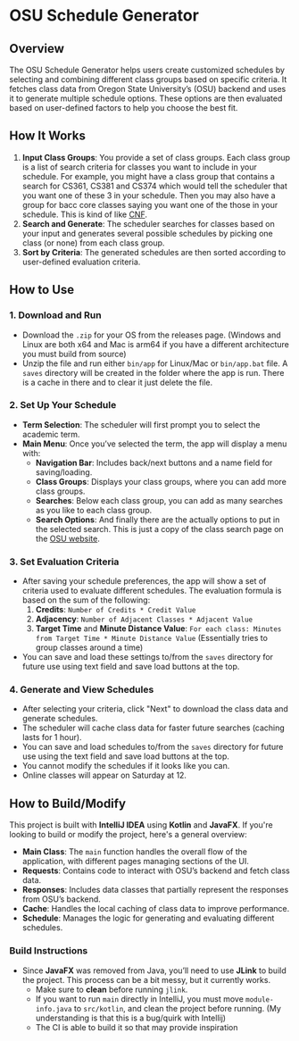 # OSU Schedule Generator

## Overview

The OSU Schedule Generator helps users create customized schedules by selecting and combining different class groups based on specific criteria. It fetches class data from Oregon State University’s (OSU) backend and uses it to generate multiple schedule options. These options are then evaluated based on user-defined factors to help you choose the best fit.

## How It Works

1. **Input Class Groups**: You provide a set of class groups. Each class group is a list of search criteria for classes you want to include in your schedule. For example, you might have a class group that contains a search for CS361, CS381 and CS374 which would tell the scheduler that you want one of these 3 in your schedule. Then you may also have a group for bacc core classes saying you want one of the those in your schedule. This is kind of like [CNF](https://en.wikipedia.org/wiki/Conjunctive_normal_form).
2. **Search and Generate**: The scheduler searches for classes based on your input and generates several possible schedules by picking one class (or none) from each class group.
3. **Sort by Criteria**: The generated schedules are then sorted according to user-defined evaluation criteria.

## How to Use

### 1. Download and Run

- Download the `.zip` for your OS from the releases page. (Windows and Linux are both x64 and Mac is arm64 if you have a different architecture you must build from source)
- Unzip the file and run either `bin/app` for Linux/Mac or `bin/app.bat` file. A `saves` directory will be created in the folder where the app is run. There is a cache in there and to clear it just delete the file.

### 2. Set Up Your Schedule

- **Term Selection**: The scheduler will first prompt you to select the academic term.
- **Main Menu**: Once you’ve selected the term, the app will display a menu with:
   - **Navigation Bar**: Includes back/next buttons and a name field for saving/loading.
   - **Class Groups**: Displays your class groups, where you can add more class groups.
   - **Searches**: Below each class group, you can add as many searches as you like to each class group.
   - **Search Options**: And finally there are the actually options to put in the selected search. This is just a copy of the class search page on the [OSU website](https://prodapps.isadm.oregonstate.edu/StudentRegistrationSsb/ssb/registration).

### 3. Set Evaluation Criteria

- After saving your schedule preferences, the app will show a set of criteria used to evaluate different schedules. The evaluation formula is based on the sum of the following:
   1. **Credits**: `Number of Credits * Credit Value`
   2. **Adjacency**: `Number of Adjacent Classes * Adjacent Value`
   3. **Target Time** and **Minute Distance Value**: `For each class: Minutes from Target Time * Minute Distance Value` (Essentially tries to group classes around a time)
- You can save and load these settings to/from the `saves` directory for future use using text field and save load buttons at the top.

### 4. Generate and View Schedules

- After selecting your criteria, click "Next" to download the class data and generate schedules.
- The scheduler will cache class data for faster future searches (caching lasts for 1 hour).
- You can save and load schedules to/from the `saves` directory for future use using the text field and save load buttons at the top.
- You cannot modify the schedules if it looks like you can.
- Online classes will appear on Saturday at 12.

## How to Build/Modify

This project is built with **IntelliJ IDEA** using **Kotlin** and **JavaFX**. If you're looking to build or modify the project, here's a general overview:

- **Main Class**: The `main` function handles the overall flow of the application, with different pages managing sections of the UI.
- **Requests**: Contains code to interact with OSU’s backend and fetch class data.
- **Responses**: Includes data classes that partially represent the responses from OSU’s backend.
- **Cache**: Handles the local caching of class data to improve performance.
- **Schedule**: Manages the logic for generating and evaluating different schedules.

### Build Instructions

- Since **JavaFX** was removed from Java, you’ll need to use **JLink** to build the project. This process can be a bit messy, but it currently works.
   - Make sure to **clean** before running `jlink`.
   - If you want to run `main` directly in IntelliJ, you must move `module-info.java` to `src/kotlin`, and clean the project before running. (My understanding is that this is a bug/quirk with Intellij)
   - The CI is able to build it so that may provide inspiration
